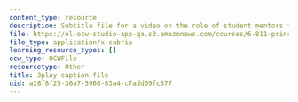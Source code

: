 ```yaml
---
content_type: resource
description: Subtitle file for a video on the role of student mentors for the course.
file: https://ol-ocw-studio-app-qa.s3.amazonaws.com/courses/6-811-principles-and-practice-of-assistive-technology-fall-2014/a28f8f2536a7596683a4c7add69fc577_K67ojX4-PL8.vtt
file_type: application/x-subrip
learning_resource_types: []
ocw_type: OCWFile
resourcetype: Other
title: 3play caption file
uid: a28f8f25-36a7-5966-83a4-c7add69fc577
---
```

